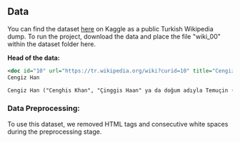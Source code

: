 ## Data

You can find the dataset [here](https://www.kaggle.com/datasets/mustfkeskin/turkish-wikipedia-dump) on Kaggle as a public Turkish Wikipedia dump. To run the project, download the data and place the file "wiki_00" within the dataset folder here.

**Head of the data:**

```xml
<doc id="10" url="https://tr.wikipedia.org/wiki?curid=10" title="Cengiz Han">
Cengiz Han

Cengiz Han ("Cenghis Khan", "Çinggis Haan" ya da doğum adıyla Temuçin (anlamı: demirci), Moğolca: "Чингис Хаан" ya da "Tengiz" (anlamı: deniz), ; d. 1162 – ö. 18 Ağustos 1227), Moğol komutan, hükümdar ve Moğol İmparatorluğu'nun kurucusudur. Cengiz Han, 13. Yüzyılın başında Orta Asya'daki tüm göçebe bozkır kavimlerini birleştirerek bir ulus haline getirdi ve o ulusu "Moğol" siyasi kimliği çatısı altında topladı. Dünya tarihinin en büyük askeri dehalarından biri olarak kabul edilen Cengiz Han, hükümdarlığı döneminde 1206-1227 arasında Kuzey Çin'deki Batı Xia ve Jin Hanedanı, Türkistan'daki Kara Hıtay, Maveraünnehir, Harezm, Horasan ve İran'daki Harzemşahlar ile Kafkasya'da Gürcüler, Deşt-i Kıpçak'taki Rus Knezlikleri ve Kıpçaklar ile İdil Bulgarları üzerine gerçekleştirilen seferler sonucunda Pasifik Okyanusu'ndan Hazar Denizi’ne ve Karadeniz'in kuzeyine kadar uzanan bir imparatorluk...
```

### Data Preprocessing:

To use this dataset, we removed HTML tags and consecutive white spaces during the preprocessing stage.

